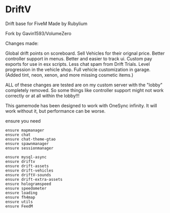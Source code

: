 # DriftV
Drift base for FiveM
 Made by Rubylium
 
 Fork by Gavin1593/VolumeZero

Changes made:

 Global drift points on scoreboard.
 Sell Vehicles for their orignal price.
 Better controller support in menus.
 Better and easier to track ui.
 Custom pay exports for use in esx scripts.
 Less chat spam from Drift Trials.
 Level progression in the vehicle shop. 
 Full vehicle customization in garage. (Added tint, neon, xenon, and more missing cosmetic items.) 

ALL of these changes are tested are on my custom server with the "lobby" completely removed. So some things like controller support might not work correctly or at all within the lobby!!!


This gamemode has been designed to work with OneSync infinity. It will work without it, but performance can be worse.

ensure you need 

```
ensure mapmanager
ensure chat
ensure chat-theme-gtao
ensure spawnmanager
ensure sessionmanager

ensure mysql-async
ensure driftv
ensure drift-assets
ensure drift-vehicles
ensure driftV-sounds
ensure drift-extra-assets
ensure hologramspeed
ensure speedometer
ensure loading
ensure fh4map
ensure utils
ensure FeedM
```
